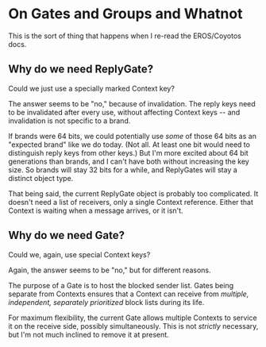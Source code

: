On Gates and Groups and Whatnot
===============================

This is the sort of thing that happens when I re-read the EROS/Coyotos docs.


Why do we need ReplyGate?
-------------------------

Could we just use a specially marked Context key?

The answer seems to be "no," because of invalidation.  The reply keys need to be
invalidated after every use, without affecting Context keys -- and invalidation
is not specific to a brand.

If brands were 64 bits, we could potentially use *some* of those 64 bits as an
"expected brand" like we do today.  (Not all.  At least one bit would need to
distinguish reply keys from other keys.)  But I'm more excited about 64 bit
generations than brands, and I can't have both without increasing the key size.
So brands will stay 32 bits for a while, and ReplyGates will stay a distinct
object type.

That being said, the current ReplyGate object is probably too complicated.  It
doesn't need a list of receivers, only a single Context reference.  Either that
Context is waiting when a message arrives, or it isn't.


Why do we need Gate?
--------------------

Could we, again, use special Context keys?

Again, the answer seems to be "no," but for different reasons.

The purpose of a Gate is to host the blocked sender list.  Gates being separate
from Contexts ensures that a Context can receive from *multiple, independent,
separately prioritized* block lists during its life.

For maximum flexibility, the current Gate allows multiple Contexts to service it
on the receive side, possibly simultaneously.  This is not *strictly* necessary,
but I'm not much inclined to remove it at present.



